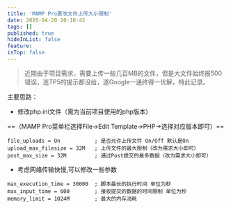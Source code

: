 ```yaml
---
title: 'MAMP Pro更改文件上传大小限制'
date: 2020-04-20 20:10:42
tags: []
published: true
hideInList: false
feature: 
isTop: false
---
```

> 近期由于项目需求，需要上传一些几百MB的文件，但是大文件始终报500错误，连TP5的提示都没给，遂Google一通终得一优解，特此记录。

主要思路：
- 修改php.ini文件（需为当前项目使用的php版本）

==（MAMP Pro菜单栏选择File->Edit Template->PHP->选择对应版本即可）==

```
file_uploads = On           ; 是否允许上传文件 On/Off 默认是On
upload_max_filesize = 32M   ; 上传文件的最大限制（改为需求大小即可）
post_max_size = 32M         ; 通过Post提交的最多数据（改为需求大小即可）
```
- 考虑网络传输快慢,可以修改一些参数

```
max_execution_time = 30000  ; 脚本最长的执行时间 单位为秒
max_input_time = 600        ; 接收提交的数据的时间限制 单位为秒
memory_limit = 1024M        ; 最大的内存消耗
```
